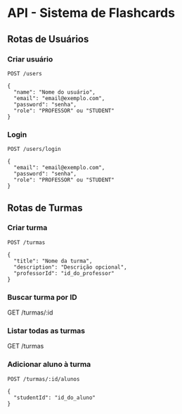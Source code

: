 # API - Sistema de Flashcards

## Rotas de Usuários

### Criar usuário
`POST /users`
```
{
  "name": "Nome do usuário",
  "email": "email@exemplo.com",
  "password": "senha",
  "role": "PROFESSOR" ou "STUDENT"
}
```

### Login
`POST /users/login`
```
{
  "email": "email@exemplo.com",
  "password": "senha",
  "role": "PROFESSOR" ou "STUDENT"
}
```

## Rotas de Turmas

### Criar turma
`POST /turmas`
```
{
  "title": "Nome da turma",
  "description": "Descrição opcional",
  "professorId": "id_do_professor"
}
```

### Buscar turma por ID
GET /turmas/:id

### Listar todas as turmas
GET /turmas

### Adicionar aluno à turma
`POST /turmas/:id/alunos`
```
{
  "studentId": "id_do_aluno"
}
```